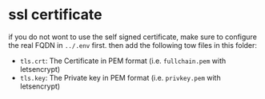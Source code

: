 # ssl certificate

if you do not wont to use the self signed certificate, make sure to configure 
the real FQDN in `../.env` first. then add the following tow files in 
this folder:

- `tls.crt`: The Certificate in PEM format (i.e. `fullchain.pem` with letsencrypt)
- `tls.key`: The Private key in PEM format (i.e. `privkey.pem` with letsencrypt)
